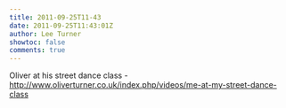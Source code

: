 ```yaml
---
title: 2011-09-25T11-43
date: 2011-09-25T11:43:01Z
author: Lee Turner
showtoc: false
comments: true
---
```


Oliver at his street dance class - http://www.oliverturner.co.uk/index.php/videos/me-at-my-street-dance-class


